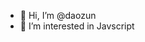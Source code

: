 - 👋 Hi, I’m @daozun
- 👀 I’m interested in Javscript

<!---
daozun/daozun is a ✨ special ✨ repository because its `README.md` (this file) appears on your GitHub profile.
You can click the Preview link to take a look at your changes.
--->
